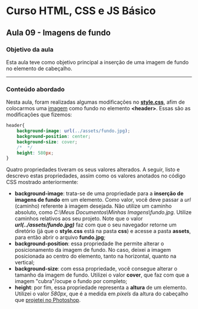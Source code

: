 # Curso HTML, CSS e JS Básico

## Aula 09 - Imagens de fundo

### **Objetivo da aula**

Esta aula teve como objetivo principal a inserção de uma imagem de fundo no elemento de cabeçalho.

---

### **Conteúdo abordado**

Nesta aula, foram realizadas algumas modificações no **[style.css](css/style.css)**, afim de colocarmos uma [imagem](assets/fundo.jpg) como fundo no elemento **\<header\>**. Essas são as modificações que fizemos:

```css
header{
    background-image: url(../assets/fundo.jpg);
    background-position: center;
    background-size: cover;    
    /*  */
    height: 580px;
}
```

Quatro propriedades tiveram os seus valores alterados. A seguir, listo e descrevo estas propriedades, assim como os valores anotados no código CSS mostrado anteriormente:

- **background-image**: trata-se de uma propriedade para a **inserção de imagens de fundo** em um elemento. Como valor, você deve passar a *url* (caminho) referente à imagem desejada. Não utilize um caminho absoluto, como *C:\Meus Documentos\Minhas Imagens\fundo.jpg*. Utilize caminhos relativos aos seu projeto. Note que o valor ***url(../assets/fundo.jpg)*** faz com que o seu navegador retorne um diretório (já que o **style.css** está na pasta **css**) e acesse a pasta **assets**, para então abrir o arquivo **fundo.jpg**;
- **background-position**: essa propriedade lhe permite alterar o posicionamento da imagem de fundo. No caso, deixei a imagem posicionada ao centro do elemento, tanto na horizontal, quanto na vertical;
- **background-size**: com essa propriedade, você consegue alterar o tamanho da imagem de fundo. Utilizei o valor **cover**, que faz com que a imagem "cubra"/ocupe o fundo por completo;
- **height**: por fim, essa propriedade representa a **altura** de um elemento. Utilizei o valor *580px*, que é a medida em *pixels* da altura do cabeçalho que [projetei no Photoshop](portifolio.psd).
